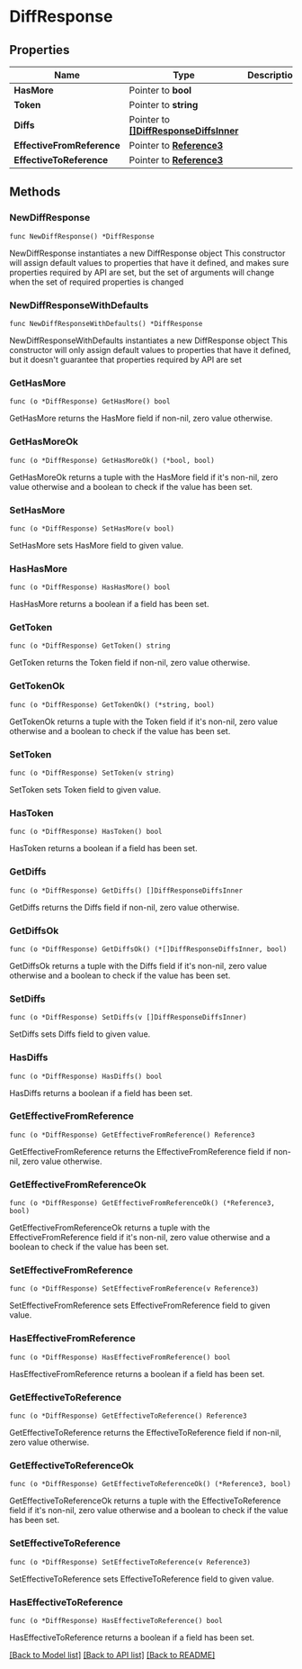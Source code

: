 # DiffResponse

## Properties

Name | Type | Description | Notes
------------ | ------------- | ------------- | -------------
**HasMore** | Pointer to **bool** |  | [optional] 
**Token** | Pointer to **string** |  | [optional] 
**Diffs** | Pointer to [**[]DiffResponseDiffsInner**](DiffResponseDiffsInner.md) |  | [optional] 
**EffectiveFromReference** | Pointer to [**Reference3**](Reference3.md) |  | [optional] 
**EffectiveToReference** | Pointer to [**Reference3**](Reference3.md) |  | [optional] 

## Methods

### NewDiffResponse

`func NewDiffResponse() *DiffResponse`

NewDiffResponse instantiates a new DiffResponse object
This constructor will assign default values to properties that have it defined,
and makes sure properties required by API are set, but the set of arguments
will change when the set of required properties is changed

### NewDiffResponseWithDefaults

`func NewDiffResponseWithDefaults() *DiffResponse`

NewDiffResponseWithDefaults instantiates a new DiffResponse object
This constructor will only assign default values to properties that have it defined,
but it doesn't guarantee that properties required by API are set

### GetHasMore

`func (o *DiffResponse) GetHasMore() bool`

GetHasMore returns the HasMore field if non-nil, zero value otherwise.

### GetHasMoreOk

`func (o *DiffResponse) GetHasMoreOk() (*bool, bool)`

GetHasMoreOk returns a tuple with the HasMore field if it's non-nil, zero value otherwise
and a boolean to check if the value has been set.

### SetHasMore

`func (o *DiffResponse) SetHasMore(v bool)`

SetHasMore sets HasMore field to given value.

### HasHasMore

`func (o *DiffResponse) HasHasMore() bool`

HasHasMore returns a boolean if a field has been set.

### GetToken

`func (o *DiffResponse) GetToken() string`

GetToken returns the Token field if non-nil, zero value otherwise.

### GetTokenOk

`func (o *DiffResponse) GetTokenOk() (*string, bool)`

GetTokenOk returns a tuple with the Token field if it's non-nil, zero value otherwise
and a boolean to check if the value has been set.

### SetToken

`func (o *DiffResponse) SetToken(v string)`

SetToken sets Token field to given value.

### HasToken

`func (o *DiffResponse) HasToken() bool`

HasToken returns a boolean if a field has been set.

### GetDiffs

`func (o *DiffResponse) GetDiffs() []DiffResponseDiffsInner`

GetDiffs returns the Diffs field if non-nil, zero value otherwise.

### GetDiffsOk

`func (o *DiffResponse) GetDiffsOk() (*[]DiffResponseDiffsInner, bool)`

GetDiffsOk returns a tuple with the Diffs field if it's non-nil, zero value otherwise
and a boolean to check if the value has been set.

### SetDiffs

`func (o *DiffResponse) SetDiffs(v []DiffResponseDiffsInner)`

SetDiffs sets Diffs field to given value.

### HasDiffs

`func (o *DiffResponse) HasDiffs() bool`

HasDiffs returns a boolean if a field has been set.

### GetEffectiveFromReference

`func (o *DiffResponse) GetEffectiveFromReference() Reference3`

GetEffectiveFromReference returns the EffectiveFromReference field if non-nil, zero value otherwise.

### GetEffectiveFromReferenceOk

`func (o *DiffResponse) GetEffectiveFromReferenceOk() (*Reference3, bool)`

GetEffectiveFromReferenceOk returns a tuple with the EffectiveFromReference field if it's non-nil, zero value otherwise
and a boolean to check if the value has been set.

### SetEffectiveFromReference

`func (o *DiffResponse) SetEffectiveFromReference(v Reference3)`

SetEffectiveFromReference sets EffectiveFromReference field to given value.

### HasEffectiveFromReference

`func (o *DiffResponse) HasEffectiveFromReference() bool`

HasEffectiveFromReference returns a boolean if a field has been set.

### GetEffectiveToReference

`func (o *DiffResponse) GetEffectiveToReference() Reference3`

GetEffectiveToReference returns the EffectiveToReference field if non-nil, zero value otherwise.

### GetEffectiveToReferenceOk

`func (o *DiffResponse) GetEffectiveToReferenceOk() (*Reference3, bool)`

GetEffectiveToReferenceOk returns a tuple with the EffectiveToReference field if it's non-nil, zero value otherwise
and a boolean to check if the value has been set.

### SetEffectiveToReference

`func (o *DiffResponse) SetEffectiveToReference(v Reference3)`

SetEffectiveToReference sets EffectiveToReference field to given value.

### HasEffectiveToReference

`func (o *DiffResponse) HasEffectiveToReference() bool`

HasEffectiveToReference returns a boolean if a field has been set.


[[Back to Model list]](../README.md#documentation-for-models) [[Back to API list]](../README.md#documentation-for-api-endpoints) [[Back to README]](../README.md)


